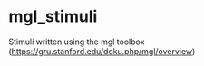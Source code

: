 # mgl_stimuli
Stimuli written using the mgl toolbox (https://gru.stanford.edu/doku.php/mgl/overview)
